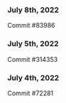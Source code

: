 ### July 8th, 2022

Commit #83986

### July 5th, 2022

Commit #314353


### July 4th, 2022

Commit #72281
